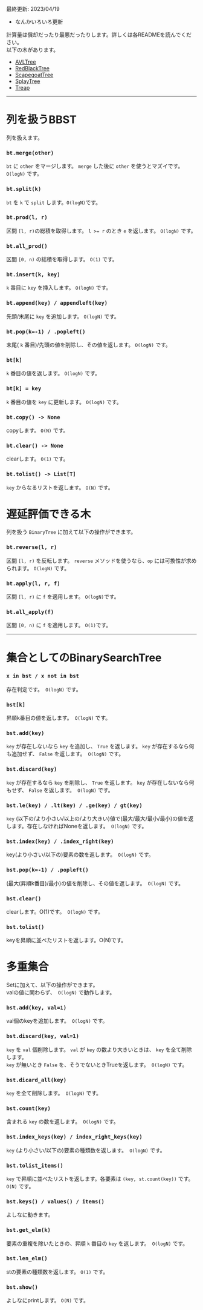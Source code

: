 最終更新: 2023/04/19  
- なんかいろいろ更新

計算量は償却だったり最悪だったりします。詳しくは各READMEを読んでください。  
以下の木があります。  

- [AVLTree](https://github.com/titanium-22/Library_py/tree/main/DataStructures/BBST/AVLTree)
- [RedBlackTree](RedBlackTree.md)
- [ScapegoatTree](https://github.kcom/titanium-22/Library_py/tree/main/DataStructures/BBST/ScapegoatTree)
- [SplayTree](https://github.com/titanium-22/Library_py/tree/main/DataStructures/BBST/SplayTree)
- [Treap](https://github.com/titanium-22/Library_py/tree/main/DataStructures/BBST/Treap)

_____
# 列を扱うBBST

列を扱えます。

### ```bt.merge(other)```
`bt` に `other` をマージします。 `merge` した後に `other` を使うとマズイです。 `O(logN)` です。

### ```bt.split(k)```
`bt` を `k` で `split` します。`O(logN)`です。

### ```bt.prod(l, r)```
区間 `[l, r)`の総積を取得します。 `l >= r` のとき `e` を返します。 `O(logN)` です。

### ```bt.all_prod()```
区間 `[0, n)` の総積を取得します。 `O(1)` です。

### ```bt.insert(k, key)```
`k` 番目に `key` を挿入します。 `O(logN)` です。

### ```bt.append(key) / appendleft(key)```
先頭/末尾に `key` を追加します。 `O(logN)` です。

### ```bt.pop(k=-1) / .popleft()```
末尾( `k` 番目)/先頭の値を削除し、その値を返します。 `O(logN)` です。

### ```bt[k]```
`k` 番目の値を返します。 `O(logN)` です。

### ```bt[k] = key```
`k` 番目の値を `key` に更新します。 `O(logN)` です。

### ```bt.copy() -> None```
copyします。 `O(N)` です。

### ```bt.clear() -> None```
clearします。 `O(1)` です。

### ```bt.tolist() -> List[T]```
`key` からなるリストを返します。 `O(N)` です。

# 遅延評価できる木
列を扱う `BinaryTree` に加えて以下の操作ができます。

### ```bt.reverse(l, r)```
区間 `[l, r)` を反転します。 `reverse` メソッドを使うなら、`op` には可換性が求められます。 `O(logN)` です。

### ```bt.apply(l, r, f)```
区間 `[l, r)` に `f` を適用します。 `O(logN)`です。

### ```bt.all_apply(f)```
区間 `[0, n)` に `f` を適用します。 `O(1)`です。

_____
# 集合としてのBinarySearchTree

### ```x in bst / x not in bst```
存在判定です。` O(logN)` です。

### ```bst[k]```
昇順k番目の値を返します。` O(logN)` です。

### ```bst.add(key)```
`key` が存在しないなら `key` を追加し、 `True` を返します。 `key` が存在するなら何も追加せず、 `False` を返します。` O(logN)` です。

### ```bst.discard(key)```
`key` が存在するなら `key` を削除し、 `True` を返します。 `key` が存在しないなら何もせず、 `False` を返します。` O(logN)` です。

### ```bst.le(key) / .lt(key) / .ge(key) / gt(key)```
`key` (以下の/より小さい/以上の/より大きい)値で(最大/最大/最小/最小)の値を返します。存在しなければNoneを返します。` O(logN)` です。

### ```bst.index(key) / .index_right(key)```
key(より小さい/以下の)要素の数を返します。` O(logN)` です。

### ```bst.pop(k=-1) / .popleft()```
(最大(昇順k番目)/最小)の値を削除し、その値を返します。` O(logN)` です。

### ```bst.clear()```
clearします。O(1)です。` O(logN)` です。

### ```bst.tolist()```
keyを昇順に並べたリストを返します。O(N)です。

# 多重集合

Setに加えて、以下の操作ができます。  
valの値に関わらず、` O(logN)` で動作します。

### ```bst.add(key, val=1)```
val個のkeyを追加します。` O(logN)` です。

### ```bst.discard(key, val=1)```
`key` を `val` 個削除します。 `val` が `key` の数より大きいときは、 `key` を全て削除します。  
`key` が無いとき `False` を、そうでないときTrueを返します。` O(logN)` です。

### ```bst.dicard_all(key)```
`key` を全て削除します。` O(logN)` です。

### ```bst.count(key)```
含まれる `key` の数を返します。` O(logN)` です。

### ```bst.index_keys(key) / index_right_keys(key)```
`key` (より小さい/以下の)要素の種類数を返します。` O(logN)` です。

### ```bst.tolist_items()```
`key` で昇順に並べたリストを返します。各要素は `(key, st.count(key))` です。 `O(N)` です。

### ```bst.keys() / values() / items()```
よしなに動きます。

### ```bst.get_elm(k)```
要素の重複を除いたときの、昇順 `k` 番目の `key` を返します。` O(logN)` です。

### ```bst.len_elm()```
stの要素の種類数を返します。 `O(1)` です。

### ```bst.show()```
よしなにprintします。 `O(N)` です。
